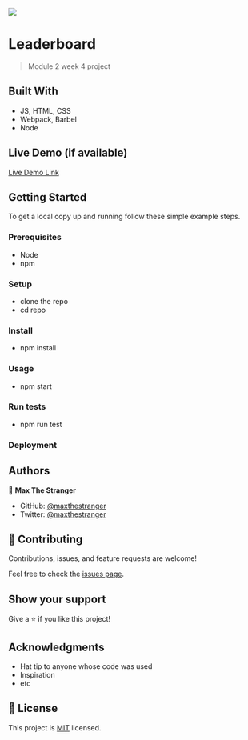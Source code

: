 ![](https://img.shields.io/badge/Microverse-blueviolet)

# Leaderboard

> Module 2 week 4 project

## Built With

- JS, HTML, CSS
- Webpack, Barbel
- Node

## Live Demo (if available)

[Live Demo Link](https://maxthestranger.github.io/microverse_leaderboard/)

## Getting Started

To get a local copy up and running follow these simple example steps.

### Prerequisites

- Node
- npm

### Setup

- clone the repo
- cd repo

### Install

- npm install

### Usage

- npm start

### Run tests

- npm run test

### Deployment

## Authors

👤 **Max The Stranger**

- GitHub: [@maxthestranger](https://github.com/maxthestranger)
- Twitter: [@maxthestranger](https://twitter.com/maxthestranger)

## 🤝 Contributing

Contributions, issues, and feature requests are welcome!

Feel free to check the [issues page](../../issues/).

## Show your support

Give a ⭐️ if you like this project!

## Acknowledgments

- Hat tip to anyone whose code was used
- Inspiration
- etc

## 📝 License

This project is [MIT](./MIT.md) licensed.
